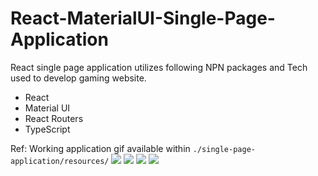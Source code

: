 # React-MaterialUI-Single-Page-Application

React single page application utilizes following NPN packages and Tech used to develop gaming website.

- React
- Material UI
- React Routers
- TypeScript

Ref: Working application gif available within `./single-page-application/resources/`
![](./single-page-application/resources/Website-DifferentViewPoints.gif)
![](./single-page-application/resources/SinglePageNavigations.gif)
![](./single-page-application/resources/MemoryGame.gif)
![](./single-page-application/resources/IdentifyDifference.gif)
